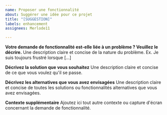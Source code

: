 ```yaml
---
name: Proposer une fonctionnalité
about: Suggérer une idée pour ce projet
title: "[SUGGESTION]"
labels: enhancement
assignees: Merlode11

---
```


**Votre demande de fonctionnalité est-elle liée à un problème ? Veuillez le décrire.**
Une description claire et concise de la nature du problème. Ex. Je suis toujours frustré lorsque [...]

**Décrivez la solution que vous souhaitez**
Une description claire et concise de ce que vous voulez qu'il se passe.

**Décrivez les alternatives que vous avez envisagées**
Une description claire et concise de toutes les solutions ou fonctionnalités alternatives que vous avez envisagées.

**Contexte supplémentaire**
Ajoutez ici tout autre contexte ou capture d'écran concernant la demande de fonctionnalité.
